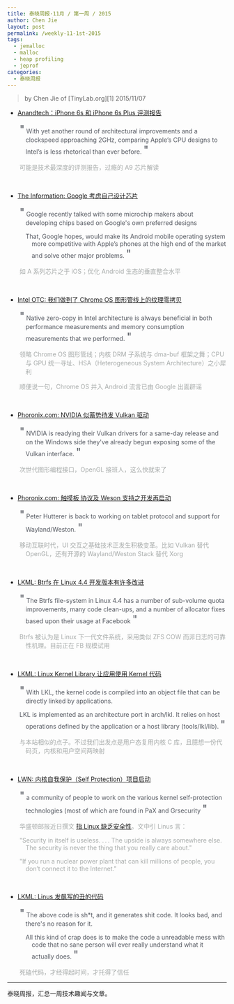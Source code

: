 ```yaml
---
title: 泰晓周报·11月 / 第一周 / 2015
author: Chen Jie
layout: post
permalink: /weekly-11-1st-2015
tags:
  - jemalloc
  - malloc
  - heap profiling
  - jeprof
categories:
  - 泰晓周报
---
```


> by Chen Jie of [TinyLab.org][1]
> 2015/11/07

- [Anandtech：iPhone 6s 和 iPhone 6s Plus 评测报告](http://anandtech.com/show/9686/the-apple-iphone-6s-and-iphone-6s-plus-review)
<p style="padding-left:3em; text-indent:-1em; color:#53575f"><span style="font-size:25px">&quot;</span>
With yet another round of architectural improvements and a clockspeed approaching 2GHz, comparing Apple’s CPU designs to Intel’s is less rhetorical than ever before.
<span style="font-size:25px">&quot;</span></p>

<p style="padding-left:3em; text-indent:-1em; color:#a6aaa9">可能是技术最深度的评测报告，过瘾的 A9 芯片解读</p>
<br/>

- [The Information: Google 考虑自己设计芯片](https://www.theinformation.com/with-apple-in-mind-google-seeks-android-chip-partners)

<p style="padding-left:3em; text-indent:-1em; color:#53575f"><span style="font-size:25px">&quot;</span>
Google recently talked with some microchip makers about developing chips based on Google's own preferred designs
</p><p style="padding-left:4em; text-indent:-1em; color:#53575f">
That, Google hopes, would make its Android mobile operating system more competitive with Apple’s phones at the high end of the market and solve other major problems.
<span style="font-size:25px">&quot;</span></p>

<p style="padding-left:3em; text-indent:-1em; color:#a6aaa9">如 A 系列芯片之于 iOS；优化 Android 生态的垂直整合水平</p>
<br/>

- [Intel OTC: 我们做到了 Chrome OS 图形管线上的纹理零拷贝](https://01.org/zh/blogs/2015/zero-copy-texture-uploads-chrome-os)

<p style="padding-left:3em; text-indent:-1em; color:#53575f"><span style="font-size:25px">&quot;</span>
Native zero-copy in Intel architecture is always beneficial in both performance measurements and memory consumption measurements that we performed.
<span style="font-size:25px">&quot;</span></p>

<p style="padding-left:3em; text-indent:-1em; color:#a6aaa9">领略 Chrome OS 图形管线；内核 DRM 子系统与 dma-buf 框架之舞；CPU 与 GPU 统一寻址、HSA（Heterogeneous System Architecture）之小犀利</p>
<p style="padding-left:3em; text-indent:-1em; color:#a6aaa9">顺便说一句，Chrome OS 并入 Android 流言已由 Google 出面辟谣</p>
<br/>

- [Phoronix.com: NVIDIA 似蓄势待发 Vulkan 驱动](http://www.phoronix.com/scan.php?page=news_item&px=NVIDIA-Vulkan-Nearing-Release)

<p style="padding-left:3em; text-indent:-1em; color:#53575f"><span style="font-size:25px">&quot;</span>
NVIDIA is readying their Vulkan drivers for a same-day release and on the Windows side they've already begun exposing some of the Vulkan interface. 
<span style="font-size:25px">&quot;</span></p>

<p style="padding-left:3em; text-indent:-1em; color:#a6aaa9">次世代图形编程接口，OpenGL 接班人，这么快就来了</p>
<br/>

- [Phoronix.com: 触摸板 协议及 Weson 支持之开发再启动](http://www.phoronix.com/scan.php?page=news_item&px=Tablet-Revised-For-Wayland)

<p style="padding-left:3em; text-indent:-1em; color:#53575f"><span style="font-size:25px">&quot;</span>
Peter Hutterer is back to working on tablet protocol and support for Wayland/Weston.
<span style="font-size:25px">&quot;</span></p>

<p style="padding-left:3em; text-indent:-1em; color:#a6aaa9">移动互联时代，UI 交互之基础技术正发生积极变革。比如 Vulkan 替代 OpenGL，还有开源的 Wayland/Weston Stack 替代 Xorg</p>
<br/>

- [LKML: Btrfs 在 Linux 4.4 开发版本有许多改进](http://lkml.iu.edu/hypermail/linux/kernel/1511.0/04360.html)

<p style="padding-left:3em; text-indent:-1em; color:#53575f"><span style="font-size:25px">&quot;</span>
The Btrfs file-system in Linux 4.4 has a number of sub-volume quota improvements, many code clean-ups, and a number of allocator fixes based upon their usage at Facebook
<span style="font-size:25px">&quot;</span></p>

<p style="padding-left:3em; text-indent:-1em; color:#a6aaa9">Btrfs 被认为是 Linux 下一代文件系统，采用类似 ZFS COW 而非日志的可靠性机理。目前正在 FB 规模试用</p>
<br/>

- [LKML: Linux Kernel Library 让应用使用 Kernel 代码](http://lkml.iu.edu/hypermail/linux/kernel/1511.0/01898.html)

<p style="padding-left:3em; text-indent:-1em; color:#53575f"><span style="font-size:25px">&quot;</span>
With LKL, the kernel code is compiled into an object file that can be directly linked by applications.
</p><p style="padding-left:3em; text-indent:-1em; color:#53575f">
LKL is implemented as an architecture port in arch/lkl. It relies on host operations defined by the application or a host library (tools/lkl/lib).
<span style="font-size:25px">&quot;</span></p>

<p style="padding-left:3em; text-indent:-1em; color:#a6aaa9">与本站相似的点子。不过我们出发点是用户态复用内核 C 库，且臆想一份代码页，内核和用户空间两映射</p>
<br/>

- [LWN: 内核自我保护（Self Protection）项目启动](http://lwn.net/Articles/663361/rss)

<p style="padding-left:3em; text-indent:-1em; color:#53575f"><span style="font-size:25px">&quot;</span>
a community of people to work on the various kernel self-protection technologies (most of which are found in PaX and Grsecurity
<span style="font-size:25px">&quot;</span></p>

<p style="padding-left:3em; text-indent:-1em; color:#a6aaa9">华盛顿邮报近日撰文 <a href="http://www.washingtonpost.com/sf/business/2015/11/05/net-of-insecurity-the-kernel-of-the-argument/">指 Linux 缺乏安全性</a>。文中引 Linus 言：</p>
<p style="padding-left:3em; text-indent:-1em; color:#a6aaa9">"Security in itself is useless. . . . The upside is always somewhere else. The security is never the thing that you really care about."</p>
<p style="padding-left:3em; text-indent:-1em; color:#a6aaa9">"If you run a nuclear power plant that can kill millions of people, you don’t connect it to the Internet."</p>
<br/>

- [LKML: Linus 发飙写的丑的代码](http://lkml.iu.edu/hypermail/linux/kernel/1510.3/02866.html)

<p style="padding-left:3em; text-indent:-1em; color:#53575f"><span style="font-size:25px">&quot;</span>
The above code is sh*t, and it generates shit code. It looks bad, and there's no reason for it.
</p><p style="padding-left:4em; text-indent:-1em; color:#53575f">
All this kind of crap does is to make the code a unreadable mess with code that no sane person will ever really understand what it actually does.
<span style="font-size:25px">&quot;</span></p>

<p style="padding-left:3em; text-indent:-1em; color:#a6aaa9">死磕代码，才经得起时间，才托得了信任</p>

---
泰晓周报，汇总一周技术趣闻与文章。
